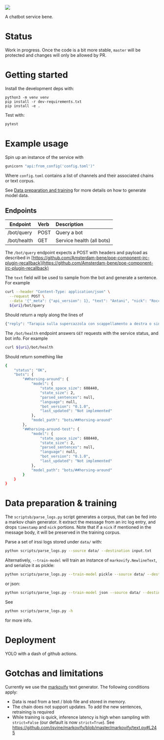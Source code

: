 ![](https://github.com/Amsterdam-bene/blablabla/workflows/build/badge.svg)

A chatbot service bene.

# Status

Work in progress.
Once the code is a bit more stable, `master` will be protected and changes will only
be allowed by PR.

# Getting started

Install the development deps with:
```
python3 -m venv venv
pip install -r dev-requirements.txt
pip install -e .
```

Test with:
```bash
pytest 
```

# Example usage

Spin up an instance of the service with
```bash
gunicorn "api:from_config('config.toml')"
```
Where `config.toml` contains a list of channels and their associated chains or text corpus.

See [Data preparation and training](#data-preparation--training) for more details on how to generate model data.

## Endpoints

| Endpoint      |  Verb      |  Description               |
| ------------- | :--------- | :-----------               |
|  /bot/query   | POST       |  Query a bot               |
|  /bot/health  | GET        |  Service health (all bots) |

The `/bot/query` endpoint expects a POST with headers and payload
as described in [https://github.com/Amsterdam-bene/poe-component-irc-plugin-recallback](https://github.com/Amsterdam-bene/poe-component-irc-plugin-recallback)

The `text` field will be used to sample from the bot and generate a sentence.
For example
```bash
curl --header "Content-Type: application/json" \
  --request POST \
  --data '{"_meta": {"api_version": 1}, "text": "Antani", "nick": "Rocco", "sender": "Rocco!~rtanica@unaffiliated/rocco", "my_own_nick": "DeBot", "channel": "##horsing-around"}' \
  ${uri}/bot/query
```
Should return a reply along the lines of
```bash
{"reply": "Tarapia sulla supercazzola con scappellamento a destra o sinistra?"}
```

The `/bot/health` endpoint answers `GET` requests with the service status, and bot info.
For example
```bash
curl ${uri}/bot/health
```
Should return something like
```bash
{
    "status": "OK",
    "bots": {
        "##horsing-around": {
            "model": {
                "state_space_size": 608440,
                "state_size": 2,
                "parsed_sentences": null,
                "language": null,
                "bot_version": "0.1.0",
                "last_updated": "Not implemented"
            },
            "model_path": "bots/##horsing-around"
        },
        "##horsing-around-test": {
            "model": {
                "state_space_size": 608440,
                "state_size": 2,
                "parsed_sentences": null,
                "language": null,
                "bot_version": "0.1.0",
                "last_updated": "Not implemented"
            },
            "model_path": "bots/##horsing-around"
        }
    }
}
```

# Data preparation & training

The `scriptsb/parse_logs.py` script generates a corpus, that can be fed 
into a markov chain generator. It extract the message from an irc log
entry, and drops `timestamp` and `nick` portions. Note that if a `nick` if mentioned 
in the message body, it will be preserved in the training corpus.

Parse a set of irssi logs stored under `data/` with:
```bash
python scripts/parse_logs.py --source data/ --destination input.txt
```

Alternatively, `--train-model` will train an instance of `markovify.NewlineText`, and serialize it as
pickle:
```bash
python scripts/parse_logs.py --train-model pickle --source data/ --destination model.pickle 
```

or json:
```bash
python scripts/parse_logs.py --train-model json --source data/ --destination model.json
```

See 
```bash 
python scripts/parse_logs.py -h
``` 
for more info.

# Deployment

YOLO with a dash of github actions.

# Gotchas and limitations

Currently we use the [markovify](https://github.com/jsvine/markovify/) text generator.
The following conditions apply:
 * Data is read from a text / blob file and stored in memory.
 * The chain does not support updates. To add the new sentences, retraining is required
 * While training is quick, inference latency is high when sampling with `strict=False` (our default is now `strict=True`). See https://github.com/jsvine/markovify/blob/master/markovify/text.py#L245 
